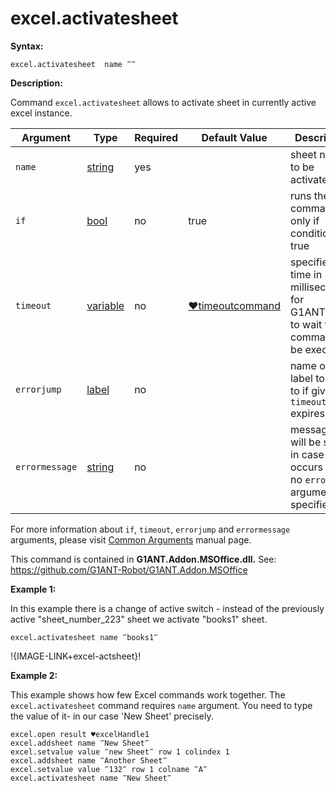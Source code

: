 # excel.activatesheet

**Syntax:**

```G1ANT
excel.activatesheet  name ‴‴ 

```


**Description:**

Command `excel.activatesheet` allows to activate sheet in currently active excel instance. 

| Argument | Type | Required | Default Value | Description |
| -------- | ---- | -------- | ------------- | ----------- |
|`name`| [string](https://github.com/G1ANT-Robot/G1ANT.Manual/blob/master/G1ANT-Language/Structures/bool.md) | yes |  | sheet name to be activated|
|`if`| [bool](https://github.com/G1ANT-Robot/G1ANT.Manual/blob/master/G1ANT-Language/Structures/bool.md) | no | true | runs the command only if condition is true |
|`timeout`| [variable](https://github.com/G1ANT-Robot/G1ANT.Manual/blob/master/G1ANT-Language/Special-Characters/variable.md) | no | [♥timeoutcommand](https://github.com/G1ANT-Robot/G1ANT.Manual/blob/master/G1ANT-Language/Variables/Special-Variables.md)  | specifies time in milliseconds for G1ANT.Robot to wait for the command to be executed |
|`errorjump` | [label](https://github.com/G1ANT-Robot/G1ANT.Manual/blob/master/G1ANT-Language/Structures/bool.md) | no |  | name of the label to jump to if given `timeout` expires |
|`errormessage`| [string](https://github.com/G1ANT-Robot/G1ANT.Manual/blob/master/G1ANT-Language/Structures/bool.md) | no |  | message that will be shown in case error occurs and no `errorjump` argument is specified |

For more information about `if`, `timeout`, `errorjump` and `errormessage` arguments, please visit [Common Arguments](https://github.com/G1ANT-Robot/G1ANT.Manual/blob/master/G1ANT-Language/Common-Arguments.md)  manual page.

This command is contained in **G1ANT.Addon.MSOffice.dll.**
See: https://github.com/G1ANT-Robot/G1ANT.Addon.MSOffice

**Example 1:**

In this example there is a change of active switch - instead of the previously active "sheet_number_223" sheet we activate "books1" sheet.

```G1ANT
excel.activatesheet name ‴books1‴

```

!{IMAGE-LINK+excel-actsheet}! 

**Example 2:**

This example shows how few Excel commands work together. The `excel.activatesheet` command requires `name` argument. You need to type the value of it- in our case 'New Sheet' precisely.

```G1ANT
excel.open result ♥excelHandle1
excel.addsheet name ‴New Sheet‴
excel.setvalue value ‴new Sheet‴ row 1 colindex 1
excel.addsheet name ‴Another Sheet‴
excel.setvalue value ‴132‴ row 1 colname ‴A‴
excel.activatesheet name ‴New Sheet‴

```